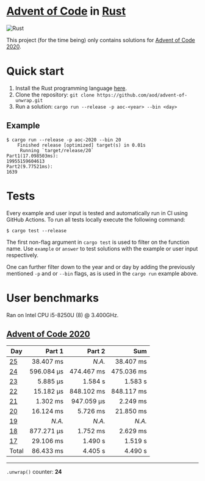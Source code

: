 # [Advent of Code][aoc] in [Rust][rust]

![Rust](https://github.com/aod/thrusted/workflows/Rust/badge.svg)

This project (for the time being) only contains solutions for
[Advent of Code 2020][aoc_2020].

# Quick start

1. Install the Rust programming language [here][rust_install].
2. Clone the repository: `git clone https://github.com/aod/advent-of-unwrap.git`
2. Run a solution: `cargo run --release -p aoc-<year> --bin <day>`

## Example

```
$ cargo run --release -p aoc-2020 --bin 20
    Finished release [optimized] target(s) in 0.01s
     Running `target/release/20`
Part1(17.098503ms):
19955159604613
Part2(9.77521ms):
1639
```

# Tests

Every example and user input is tested and automatically run in CI using GitHub
Actions. To run all tests locally execute the following command:

```
$ cargo test --release
```

The first non-flag argument in `cargo test` is used to filter on the function
name. Use `example` or `answer` to test solutions with the example or user input
respectively.

One can further filter down to the year and or day by adding the previously
mentioned `-p` and or `--bin` flags, as is used in the `cargo run` example above.

# User benchmarks

Ran on Intel CPU i5-8250U (8) @ 3.400GHz.

## [Advent of Code 2020][aoc_2020]

| Day                | Part 1     | Part 2     | Sum        |
|--------------------|-----------:|-----------:|-----------:|
| [25][aoc_2020_25]  |  38.407 ms |   *N.A.*   |  38.407 ms |
| [24][aoc_2020_24]  | 596.084 µs | 474.467 ms | 475.036 ms |
| [23][aoc_2020_23]  |   5.885 µs |   1.584  s |   1.583  s |
| [22][aoc_2020_22]  |  15.182 µs | 848.102 ms | 848.117 ms |
| [21][aoc_2020_21]  |   1.302 ms | 947.059 µs |   2.249 ms |
| [20][aoc_2020_20]  |  16.124 ms |   5.726 ms |  21.850 ms |
| [19][aoc_2020_19]  |  *N.A.*    |  *N.A.*    |  *N.A.*    |
| [18][aoc_2020_18]  | 877.271 µs |   1.752 ms |   2.629 ms |
| [17][aoc_2020_17]  |  29.106 ms |   1.490  s |   1.519  s |
| Total              |  86.433 ms |   4.405  s |   4.490  s |

---

<!-- find . -name "*.rs" -exec grep -Hn ".unwrap()" {} 2>/dev/null \; | wc -l -->
`.unwrap()` counter: **24**

[rust]: https://www.rust-lang.org
[rust_install]: https://www.rust-lang.org/tools/install
[aoc]: https://adventofcode.com
[aoc_2020]: https://adventofcode.com/2020
[aoc_2020_25]: https://adventofcode.com/2020/day/25
[aoc_2020_24]: https://adventofcode.com/2020/day/24
[aoc_2020_23]: https://adventofcode.com/2020/day/23
[aoc_2020_22]: https://adventofcode.com/2020/day/22
[aoc_2020_21]: https://adventofcode.com/2020/day/21
[aoc_2020_20]: https://adventofcode.com/2020/day/20
[aoc_2020_19]: https://adventofcode.com/2020/day/19
[aoc_2020_18]: https://adventofcode.com/2020/day/18
[aoc_2020_17]: https://adventofcode.com/2020/day/17

